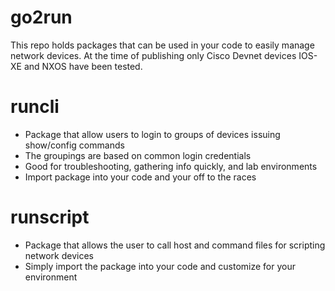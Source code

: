 # go2run

This repo holds packages that can be used in your code to easily manage network devices.
At the time of publishing only Cisco Devnet devices IOS-XE and NXOS have been tested.

# runcli 
- Package that allow users to login to groups of devices issuing show/config commands
- The groupings are based on common login credentials
- Good for troubleshooting, gathering info quickly, and lab environments
- Import package into your code and your off to the races

# runscript 
- Package that allows the user to call host and command files for scripting network devices
- Simply import the package into your code and customize for your environment



